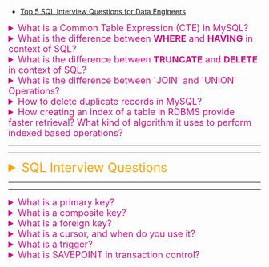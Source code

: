 -   [Top 5 SQL Interview Questions for Data Engineers](https://bittersweet-mall-f00.notion.site/Top-5-SQL-Interview-Questions-for-Data-Engineers-10a1d38a67c44775878e2ee4c8ec5d45)

<details><summary style="font-size:18px;color:#C71585">What is a Common Table Expression (CTE) in MySQL?</summary>

A Common Table Expression (CTE) in MySQL is a named temporary result set that you can reference within a SELECT, INSERT, UPDATE, or DELETE statement. CTEs make complex queries easier to write and understand by breaking them down into simpler, more manageable parts. They are defined using the WITH keyword.

CTEs were introduced in MySQL 8.0 and are particularly useful for recursive queries or when you need to reuse the result set multiple times within a single query.

**Syntax**: Here's the basic syntax for a CTE:

```sql
WITH cte_name (column1, column2, ...)
AS (
    -- CTE query definition
    SELECT ...
)
-- Use the CTE in the main query
SELECT column1, column2, ...
FROM cte_name;
```

**Example**: Let's say you have a table employees with columns id, name, manager_id, and you want to create a CTE to find all employees under a specific manager.

```sql
WITH RecursiveEmployeeHierarchy AS (
    SELECT id, name, manager_id
    FROM employees
    WHERE manager_id IS NULL -- Assuming NULL is for top-level manager

    UNION ALL

    SELECT e.id, e.name, e.manager_id
    FROM employees e
    INNER JOIN RecursiveEmployeeHierarchy reh
    ON e.manager_id = reh.id
)
SELECT * FROM RecursiveEmployeeHierarchy;
```

**Types of CTEs**

-   `Non-recursive CTEs`: These CTEs do not reference themselves and are simpler to use. They are typically used for simplifying complex subqueries or breaking down large queries into more manageable parts.

```sql
WITH SalesData AS (
    SELECT product_id, SUM(sales) AS total_sales
    FROM sales
    GROUP BY product_id
)
SELECT product_id, total_sales
FROM SalesData
WHERE total_sales > 1000;
```

-   `Recursive CTEs`: These CTEs reference themselves and are used for hierarchical data, like organizational charts or tree structures. Recursive CTEs consist of an anchor member and a recursive member.

```sql
WITH RECURSIVE EmployeeHierarchy AS (
    SELECT id, name, manager_id
    FROM employees
    WHERE manager_id IS NULL

    UNION ALL

    SELECT e.id, e.name, e.manager_id
    FROM employees e
    INNER JOIN EmployeeHierarchy eh
    ON e.manager_id = eh.id
)
SELECT * FROM EmployeeHierarchy;
```

**Benefits of Using CTEs**

-   `Improved readability`: CTEs allow you to break down complex queries into simpler, more understandable parts.
-   `Reusability`: You can define a CTE once and use it multiple times within the same query.
-   `Recursion`: Recursive CTEs are especially powerful for querying hierarchical data.

**Limitations**

-   `Performance`: While CTEs can improve readability and maintainability, they might not always offer performance benefits. In some cases, using CTEs can lead to suboptimal execution plans.
-   `MySQL Version`: CTEs are available in MySQL 8.0 and later. If you're using an earlier version, you won't have access to this feature.

</details>

<details><summary style="font-size:18px;color:#C71585">What is the difference between <b>WHERE</b> and <b>HAVING</b> in context of SQL?</summary>

In MySQL, both the `WHERE` and `HAVING` clauses are used to filter rows returned by a query, but they operate at different stages of query execution and have different purposes:

-   **WHERE Clause**:

    -   The WHERE clause is used to filter rows before any aggregation is performed.
    -   It is applied to individual rows in the table(s) being queried.
    -   Conditions specified in the WHERE clause are applied to the rows in the result set.
    -   It filters rows based on column values, typically using comparison operators (e.g., `=`, `>`, `<`, `LIKE`) to match specific criteria.
    -   Example:

        ```sql
        SELECT * FROM students WHERE age > 18;
        ```

-   **HAVING Clause**:

    -   The HAVING clause is used to filter rows after the aggregation has been performed, typically with aggregate functions such as SUM, COUNT, AVG, etc.
    -   It is applied to the result of aggregation, usually on groups defined by a GROUP BY clause.
    -   Conditions specified in the HAVING clause are applied to the groups generated by the GROUP BY clause.
    -   It filters groups based on aggregated values, such as the result of a SUM or COUNT operation.
    -   Example:

        ```sql
        SELECT department, AVG(salary) AS avg_salary
        FROM employees
        GROUP BY department
        HAVING AVG(salary) > 50000;
        ```

In summary, the main difference between WHERE and HAVING clauses in MySQL is that WHERE is used to filter individual rows based on column values before any aggregation, while HAVING is used to filter groups based on aggregated values after aggregation has been performed, typically with the GROUP BY clause.

</details>

<details><summary style="font-size:18px;color:#C71585">What is the difference between <b>TRUNCATE</b> and <b>DELETE</b> in context of SQL?</summary>

The `TRUNCATE` statement in MySQL is used to quickly delete all rows from a table without logging individual row deletions. Unlike the `DELETE` statement, which deletes rows one at a time and generates a log entry for each deleted row, `TRUNCATE` simply removes all rows from the table, resulting in faster performance, especially for large tables. Here's how to use it:

It's important to note that `TRUNCATE` is a DDL (Data Definition Language) statement, not a DML (Data Manipulation Language) statement like `DELETE`. Therefore, it cannot be rolled back using the ROLLBACK statement, and it resets any AUTO_INCREMENT columns to their starting values.

Also, keep in mind that `TRUNCATE` does not fire any triggers that might be associated with the table. If you need to execute triggers when deleting rows, you should use the `DELETE` statement instead.

</details>

<details><summary style="font-size:18px;color:#C71585">What is the difference between `JOIN` and `UNION` Operations?</summary>

The JOIN and UNION operations in SQL serve different purposes and have distinct functionalities:

-   **JOIN Operation**:

    -   The JOIN operation is used to combine rows from two or more tables based on a related column between them.
    -   It allows you to retrieve data from multiple tables by specifying the relationship between them using join conditions (e.g., ON clause).
    -   Joins can be categorized into different types such as INNER JOIN, LEFT JOIN, RIGHT JOIN, FULL JOIN, CROSS JOIN, etc., each serving a specific purpose in retrieving data.
    -   Joins combine columns from different tables into a single result set, but the rows remain distinct based on the join condition.

-   **UNION Operation**:

    -   The `UNION` operation is used to combine the result sets of two or more SELECT statements into a single result set.
    -   It is primarily used to combine rows from different SELECT statements or tables that have the same column structure.
    -   `UNION` removes duplicate rows from the combined result set by default. However, `UNION ALL` retains all rows, including duplicates.
    -   Unlike joins, `UNION` operates on rows, not columns, and requires that the SELECT statements involved have the same number of columns with compatible data types.
    -   `UNION` allows you to stack rows vertically, whereas JOIN allows you to combine columns horizontally.

-   **Main Differences**:

    -   JOIN combines columns from different tables based on related columns, while `UNION` combines rows from different SELECT statements or tables.
    -   JOIN requires specifying join conditions to determine how rows are combined, while `UNION` does not require any join conditions.
    -   JOIN operates horizontally, combining columns, while `UNION` operates vertically, stacking rows.

In summary, JOIN is used to horizontally combine columns from different tables based on related data, while `UNION` is used to vertically combine rows from different SELECT statements or tables with similar structures.

</details>

<details><summary style="font-size:18px;color:#C71585">How to delete duplicate records in MySQL?</summary>

Sure, there are several methods to delete duplicate records in MySQL. Here are a few commonly used approaches:

1.  Using `GROUP BY` and `HAVING`: You can use the `GROUP BY` and `HAVING` clauses to identify duplicate records based on specific columns and delete them.

    ```sql
    DELETE FROM your_table
    WHERE id NOT IN (
        SELECT MIN(id)
        FROM your_table
        GROUP BY col1, col2, col3
    );
    ```

    **In this query**:

    -   col1, col2, and col3 are the columns based on which you want to identify duplicates.
    -   id is assumed as the primary key or a unique identifier column.
    -   The inner subquery selects the minimum id for each set of duplicate records.
    -   The outer query deletes all records except those with the minimum id within each duplicate set.

2.  Using **ROW_NUMBER()** Window Function (MySQL 8.0+): If you're using MySQL 8.0 or later, you can leverage the `ROW_NUMBER()` window function to assign a row number to each record within duplicate sets.

    ```sql
    DELETE FROM your_table
    WHERE (col1, col2, col3) IN (
        SELECT col1, col2, col3
        FROM (
            SELECT col1, col2, col3, ROW_NUMBER() OVER (PARTITION BY col1, col2, col3 ORDER BY id) AS row_num
            FROM your_table
        ) AS t
        WHERE row_num > 1
    );
    ```

    **This query**:

    -   Assigns a row number to each record within duplicate sets using the ROW_NUMBER() function.
    -   Deletes all records except those with a row number of 1 within each duplicate set.

3.  Using Temporary Table: You can copy distinct records into a temporary table and then truncate the original table before re-inserting the unique records back into it.

    ```sql
    CREATE TABLE temp_table AS
    SELECT DISTINCT *
    FROM your_table;

    TRUNCATE TABLE your_table;

    INSERT INTO your_table
    SELECT * FROM temp_table;

    DROP TABLE temp_table;
    ```

    **This method**:

    -   Creates a temporary table temp_table containing only distinct records.
    -   Truncates the original table your_table.
    -   Inserts the unique records from temp_table back into your_table.
    -   Drops the temporary table.

</details>

<details><summary style="font-size:18px;color:#C71585">How creating an index of a table in RDBMS provide faster retrieval? What kind of algorithm it uses to perform indexed based operations?</summary>

Creating an index on a table in a Relational Database Management System (RDBMS) significantly improves data retrieval performance by allowing the database to quickly locate and access the desired rows without scanning the entire table. This is especially useful for large tables where full table scans would be time-consuming and inefficient.

##### How Indexes Provide Faster Retrieval

Reduced Search Space:

An index is a data structure that stores a sorted version of the column(s) it is created on. When a query is executed, the database can use the index to narrow down the search space, quickly locating the rows that match the query criteria.
Efficient Lookups:

With an index, the database can perform lookups more efficiently. Instead of scanning every row in the table, it can traverse the index structure to find the matching rows, which is much faster.
Quick Access Paths:

Indexes provide a direct access path to the data. For example, if an index is created on a column that is frequently used in WHERE clauses, the database can use the index to quickly find and retrieve the rows that meet the condition.

##### Types of Indexes and Algorithms

The most commonly used indexing algorithms in RDBMSs are B-trees (and variations like B+ trees) and Hash indexes. Each has its own characteristics and use cases.

-   **B-tree Index**:

    -   A B-tree index is a balanced tree data structure that maintains sorted data and allows searches, sequential access, insertions, and deletions in logarithmic time.
    -   In a B-tree, each node can have multiple children, and the tree remains balanced by splitting nodes that exceed the maximum number of children and merging nodes that fall below the minimum.

-   **B+ tree Index**:

    -   A B+ tree is a variation of the B-tree where all values are stored in the leaf nodes, and internal nodes only store keys that guide the search.
    -   B+ trees are particularly efficient for range queries because leaf nodes are linked, allowing in-order traversal.
    -   Algorithm for B-tree/B+ tree Operations:

        -   `Search`: Starting from the root, compare the search key with the keys in the node. Traverse to the appropriate child node based on the comparison until the leaf node is reached.
        -   `Insertion`: Insert the key in the appropriate leaf node. If the node overflows (exceeds the maximum number of keys), split the node and propagate the split upwards.
        -   `Deletion`: Remove the key from the appropriate leaf node. If the node underflows (falls below the minimum number of keys), merge or redistribute keys with sibling nodes and adjust the tree.

-   **Hash Index**:

    -   A hash index uses a hash function to map keys to a specific location in a hash table.
    -   Hash indexes are excellent for equality searches (e.g., finding a row where a column equals a specific value) because they provide constant-time complexity for lookups.
    -   Algorithm for Hash Index Operations:

        -   `Search`: Apply the hash function to the search key to compute the hash value, which directly points to the location in the hash table where the corresponding row is stored.
        -   `Insertion`: Compute the hash value for the key and store the key-value pair in the corresponding location in the hash table. Handle collisions using techniques like chaining or open addressing.
        -   `Deletion`: Compute the hash value for the key and remove the key-value pair from the corresponding location in the hash table.

#####

</details>

---

---

<details><summary style="font-size:25px;color:Orange">SQL Interview Questions</summary>

<details><summary style="font-size:18px;color:#C71585"> How do you maintain database integrity where deletions from one table will automatically cause deletions in another table?</summary>

-   `ON DELETE CASCADE` is a command that is used when deletions happen in the parent table, and all child records are automatically deleted, and the child table is referenced by the foreign key in the parent table.

    ```sql
    CREATE TABLE products(
        product_id INT PRIMARY KEY,
        product_name VARCHAR(50) NOT NULL,
        category VARCHAR(25)
    );
    ```

    ```sql
    CREATE TABLE inventory(
        inventory_id INT PRIMARY KEY,
        product_id INT NOT NULL,
        quantity INT,
        min_level INT,
        max_level INT,
        CONSTRAINT fk_inv_product_id FOREIGN KEY (product_id)
            REFERENCES products (product_id) ON DELETE CASCADE
    );
    ```

    -   The Products table is the parent table and the inventory table is the child table. If a productid is deleted from the parent table all the inventory records for that productid will be deleted from the child table

</details>

<details><summary style="font-size:18px;color:#C71585"> Can we use TRUNCATE with a WHERE clause?</summary>

-   No, we cannot use TRUNCATE with the WHERE clause.

</details>

<details><summary style="font-size:18px;color:#C71585"> Distinguish between BETWEEN and IN conditional operators.</summary>

-   BETWEEN- Displays the rows based on range of values

    -   IN- Checks for values contained in a specific set of values.
    -   Example:

        ```sql
        SELECT * FROM Students where ROLL_NO BETWEEN 10 AND 50;
        SELECT * FROM students where ROLL_NO IN (8,15,25);
        ```

</details>

<details><summary style="font-size:18px;color:#C71585">Some Complex query on Employee Table</summary>

    ```sql
    SELECT department, COUNT(*) AS num_employees, AVG(salary) AS avg_salary
    FROM Employee
    WHERE hire_date BETWEEN '2023-01-01' AND '2023-12-31'
    AND department IN ('Sales', 'Marketing', 'Finance')
    GROUP BY department
    HAVING AVG(salary) > 60000
    ORDER BY avg_salary DESC
    LIMIT 5;
    ```

    ```sql
    SELECT department, AVG(salary) AS avg_salary
    FROM Employee
    WHERE department IN ('Sales', 'Marketing', 'Finance')
    GROUP BY department
    HAVING AVG(salary) > 60000
    ORDER BY avg_salary DESC
    LIMIT 5;
    ```

    ```sql
    SELECT department, COUNT(*) AS num_employees
    FROM Employee
    WHERE salary > 50000
    GROUP BY department
    HAVING COUNT(*) > 5
    ORDER BY num_employees DESC
    LIMIT 10;
    ```

</details>

<details><summary style="font-size:18px;color:#C71585"> What is the MERGE statement?</summary>

-   The statement enables conditional updates or inserts into the table. It updates the row if it exists or inserts the row if it does not exist.

</details>

<details><summary style="font-size:18px;color:#C71585"> What is a UNION operator?</summary>

-   The UNION operator combines the results of two or more Select statements by removing duplicate rows. The columns and the data types must be the same in the SELECT statements.

        ```sql
        SELECT City FROM Customers
        UNION
        SELECT City FROM Suppliers
        ORDER BY City;
        ```

</details>

<details><summary style="font-size:18px;color:#C71585"> Explain the difference between a view and a table. </summary>

In the context of a relational database management system (RDBMS), a view and a table are both database objects that store and present data, but they have significant differences in terms of their structure, purpose, and usage:

-   **Structure**:

    -   `Table`: A table is a fundamental database object that stores data in rows and columns. It consists of a schema that defines the structure of the table, including the names and data types of its columns.
    -   `View`: A view is a virtual table that does not store data itself but rather presents data derived from one or more tables or other views. It is defined by a SQL query, known as the view's definition, which specifies how the data should be selected and presented.

-   **Data Storage**:

    -   `Table`: Tables physically store data on disk or in memory. When rows are inserted, updated, or deleted in a table, the changes are directly applied to the underlying data.
    -   `View`: Views do not store data independently. Instead, they provide a logical representation of data retrieved dynamically from one or more tables. When data is queried from a view, the underlying tables are accessed to retrieve the requested data in real-time.

-   **Purpose**:

    -   `Table`: Tables serve as the primary means of storing and managing structured data in a database. They represent the actual entities and relationships within the domain being modeled.
    -   `View`: Views are used for various purposes, including simplifying complex queries, providing customized data presentations, enforcing security policies, and abstracting underlying data structures. They offer a convenient way to encapsulate and reuse common query logic.

-   **Mutability**:

    -   `Table`: Tables are mutable, meaning that data can be inserted, updated, or deleted directly within the table.
    -   `View`: Views are generally read-only by default, although some views can be updatable if certain conditions are met (e.g., simple views with a single underlying table and no complex expressions).

-   **Storage Overhead**:

    -   `Table`: Tables consume storage space to store the actual data, indexes, and other metadata associated with the table.
    -   `View`: Views do not consume storage space directly because they do not store data. However, the underlying tables and indexes referenced by the view consume storage space.

-   **Schema Definition**:

    -   `Table`: Tables have a fixed schema defined by the table's structure, including column names, data types, constraints, and indexes.
    -   `View`: Views do not have their own schema but instead inherit the schema of the underlying tables or expressions specified in the view's definition.

</details>

<details><summary style="font-size:18px;color:#C71585"> Explain the use of the CASE statement in SQL</summary>

</details>

<details><summary style="font-size:18px;color:#C71585"> How do you remove duplicate rows from a table? </summary>

To remove duplicate rows from a table in a relational database management system (RDBMS) such as MySQL, you can use various methods depending on your specific requirements and the features supported by your database. Here are some common approaches:

-   **Using DISTINCT**: If you want to retrieve distinct rows from a table (i.e., remove duplicates when selecting data), you can use the DISTINCT keyword in a SELECT query.

    -   `Example`:

        ```sql
        SELECT DISTINCT column1, column2, ...
        FROM table_name;
        ```

-   **Using GROUP BY**: You can use the GROUP BY clause to group rows by certain columns and then select only one row from each group, effectively removing duplicates.

    -   `Example`:

        ```sql
        SELECT column1, column2, ...
        FROM table_name
        GROUP BY column1, column2, ...;
        ```

-   **Using a Temporary Table**: Another approach involves creating a temporary table with distinct rows and then replacing the original table with the temporary one.

    -   `Example (MySQL)`:

        ```sql
        CREATE TABLE temp_table AS
        SELECT DISTINCT *
        FROM original_table;

        -- Optionally, drop the original table
        DROP TABLE original_table;

        -- Rename the temporary table to the original table name
        RENAME TABLE temp_table TO original_table;
        ```

-   **Using ROW_NUMBER() Window Function**: You can use the `ROW_NUMBER()` window function to assign a unique row number to each row and then filter out rows with row numbers greater than 1.

    -   `Example (for removing duplicates based on a single column named column1)`:

        ```sql
        DELETE FROM table_name
        WHERE (column1) IN (
            SELECT column1
            FROM (
                SELECT column1, ROW_NUMBER() OVER (PARTITION BY column1 ORDER BY column1) AS row_num
                FROM table_name
            ) AS t
            WHERE t.row_num > 1
        );
        Using DELETE with EXISTS Subquery:
        ```

-   **Using DELETE with EXISTS Subquery**: You can use a subquery with the EXISTS keyword to identify duplicate rows and delete them from the table.

    -   `Example`:

        ```sql
        DELETE FROM table_name
        WHERE EXISTS (
            SELECT 1
            FROM table_name t2
            WHERE table_name.column1 = t2.column1
            AND table_name.primary_key_column > t2.primary_key_column
        );
        ```

Before performing any deletion operation, make sure to take appropriate backups and consider the impact on your data integrity and application behavior. Additionally, always test the queries in a non-production environment to ensure they behave as expected.

</details>

<details><summary style="font-size:18px;color:#C71585">What is the difference between `UNION` and `UNION ALL`? </summary>

</details>

<details><summary style="font-size:18px;color:#C71585">How does an index improve query performance? </summary>

In a relational database management system (RDBMS), an index is a data structure that improves the speed of data retrieval operations on a table. It works by providing a quick lookup mechanism for locating rows based on the values of one or more columns. Here's how an index improves query performance:

-   `Faster Data Retrieval`: When a query specifies conditions in the WHERE clause that match the indexed columns, the database engine can use the index to quickly locate the relevant rows without scanning the entire table. This leads to faster data retrieval, especially for tables with a large number of rows.
-   `Reduced Disk I/O`: Without an index, the database may need to perform a full table scan to find matching rows, which requires reading every row from disk. With an index, the database can perform an index seek or scan, which involves reading only the index pages containing the relevant data. This reduces disk I/O operations and improves overall query performance.
-   `Optimized Sorting and Join Operations`: Indexes can also benefit sorting and join operations. For example, if a query involves an ORDER BY clause on an indexed column, the database can use the index to retrieve rows in the desired order without the need for additional sorting. Similarly, indexes can facilitate efficient join operations by providing quick access to related rows in joined tables.
-   `Covering Indexes`: In some cases, an index may cover all the columns required by a query, eliminating the need to access the actual table data. This is known as a covering index and can further improve query performance by reducing the amount of data that needs to be read from disk.
-   `Query Plan Optimization`: The presence of indexes allows the database optimizer to consider different query execution plans and choose the most efficient one based on factors such as index selectivity, cardinality, and cost estimates. This can lead to better query performance by selecting optimal access paths.
-   `Concurrency Control`: In addition to improving read operations, indexes can also enhance the performance of certain types of write operations, such as updates and deletes. By allowing the database to quickly locate rows to modify, indexes can reduce contention and improve concurrency control.

</details>

<details><summary style="font-size:18px;color:#C71585">Explain the concept of a stored procedure.</summary>

-   A stored procedure is a set of SQL statements that can be stored in the database and executed by calling the procedure rather than sending the SQL statements from the application.

</details>

<details><summary style="font-size:18px;color:#C71585">Explain the purpose of the ROLLBACK statement.</summary>

-   The ROLLBACK statement is used to undo changes made during a transaction that has not been committed. It rolls back the database to its previous state.

</details>

<details><summary style="font-size:18px;color:#C71585">What is the purpose of the COMMIT statement in SQL?</summary>

-   The COMMIT statement is used to save the changes made during a transaction, making the changes permanent.

</details>

<details><summary style="font-size:18px;color:#C71585">Explain the concept of a subquery.</summary>

-   A subquery is a query nested within another query. It can be used to retrieve data that will be used by the main query as a condition.

</details>

<details><summary style="font-size:18px;color:#C71585">Explain the concept of database sharding.</summary>

-   Database sharding is the practice of breaking up a large database into smaller, more manageable parts called shards, each of which is hosted on a separate database server.

</details>

<details><summary style="font-size:18px;color:#C71585">Explain the ACID properties of a transaction.</summary>

-   ACID stands for Atomicity, Consistency, Isolation, and Durability. These properties ensure the reliability of database transactions.

</details>

<details><summary style="font-size:18px;color:#C71585">Explain the concept of a trigger in a database.</summary>

-   A trigger is a set of instructions that are automatically executed ("triggered") in response to certain events, such as an INSERT, UPDATE, or DELETE operation.

</details>

<details><summary style="font-size:18px;color:#C71585">Explain the concept of database normalization and its types.</summary>

-   Database normalization is the process of organizing data to reduce redundancy and dependency. Types include 1NF (First Normal Form), 2NF, 3NF, and BCNF (Boyce-Codd Normal Form).

</details>

<details><summary style="font-size:18px;color:#C71585">Explain the term 'Normalization' in the context of databases.</summary>

-   Normalization is the process of organizing data in a database to reduce redundancy and improve data integrity. It involves dividing large tables into smaller, related tables.

</details>

<details><summary style="font-size:18px;color:#C71585">What is a view in a database?</summary>

-   A view is a virtual table based on the result of a SELECT query. It does not store the data itself but provides a way to represent the data from one or more tables.

---

</details>

<details><summary style="font-size:18px;color:#C71585">What is an RDBMS?</summary>

-   RDBMS stands for Relational Database Management System. It is a type of database management system that stores data in the form of tables with relationships between the tables.

</details>

<details><summary style="font-size:18px;color:#C71585">What is a table in a database?</summary>

-   A table is a collection of data organized in rows and columns. Each row represents a record, and each column represents an attribute.

</details>

<details><summary style="font-size:18px;color:#C71585">Explain the difference between INNER JOIN and OUTER JOIN.</summary>

-   INNER JOIN returns only the rows where there is a match in both tables, while OUTER JOIN returns all rows from one table and the matched rows from the other.

</details>

<details><summary style="font-size:18px;color:#C71585">What is the difference between DELETE and TRUNCATE in SQL?</summary>

-   DELETE is used to remove rows from a table based on a condition, while TRUNCATE removes all rows from a table.

</details>

<details><summary style="font-size:18px;color:#C71585">What is the purpose of the GROUP BY clause in SQL?</summary>

-   The GROUP BY clause is used to group rows that have the same values in specified columns into summary rows.

</details>

<details><summary style="font-size:18px;color:#C71585">What is the purpose of the INDEX in a database?</summary>

-   An INDEX is used to speed up the retrieval of rows from a table by creating a data structure that allows for faster data access.

</details>

<details><summary style="font-size:18px;color:#C71585">Explain the difference between a candidate key and a composite key.</summary>

-   A candidate key is a column or set of columns that can uniquely identify a record, while a composite key is a combination of two or more columns that together uniquely identify a record.

</details>

<details><summary style="font-size:18px;color:#C71585">What is the difference between a clustered and non-clustered index?</summary>

-   In a clustered index, the order of the rows in the table is the same as the order in the index, while in a non-clustered index, the order of the rows in the table is not affected by the order of the index.

</details>

<details><summary style="font-size:18px;color:#C71585">What is the difference between UNION and UNION ALL in SQL?</summary>

-   UNION combines the results of two or more SELECT statements and removes duplicates, while UNION ALL includes all rows, including duplicates.

</details>

<details><summary style="font-size:18px;color:#C71585">What is the purpose of the HAVING clause in SQL?</summary>

-   The HAVING clause is used in conjunction with the GROUP BY clause and is used to filter the results of a GROUP BY based on a specified condition.

</details>

<details><summary style="font-size:18px;color:#C71585">Explain the concept of database denormalization.</summary>

-   Database denormalization is the process of introducing redundancy into a table structure to improve query performance.

</details>

<details><summary style="font-size:18px;color:#C71585">What is the purpose of the CHECK constraint in SQL?</summary>

-   The CHECK constraint is used to limit the range of values that can be placed in a column.

</details>

<details><summary style="font-size:18px;color:#C71585">Explain the concept of data integrity in a database.</summary>

-   Data integrity ensures the accuracy, consistency, and reliability of data in a database. It is maintained through constraints, relationships, and rules.

</details>

<details><summary style="font-size:18px;color:#C71585">What is the purpose of the CASCADE constraint?</summary>

-   The CASCADE constraint is used to specify that when a referenced table is modified, the changes are automatically reflected in the referencing table.

</details>

<details><summary style="font-size:18px;color:#C71585">What is the difference between a database and a DBMS?</summary>

-   A database is a collection of data, while a DBMS (Database Management System) is software that provides an interface to interact with the database, managing storage, retrieval, and manipulation of data.

</details>

</details>

---

---

<details><summary style="font-size:18px;color:#C71585">What is a primary key?</summary>

-   A primary key is a unique identifier for each record in a table. It ensures that each record can be uniquely identified and helps establish relationships between tables.

</details>

<details><summary style="font-size:18px;color:#C71585"> What is a composite key?</summary>

A composite key, also known as a composite primary key, is a type of key in a relational database that consists of two or more columns used together to uniquely identify a row in a table. The combination of these columns must be unique across the table, ensuring that no two rows have the same set of values for these columns.

Defining a composite key is necessary in several scenarios where a single column cannot uniquely identify a row.

In an order details table, OrderID and ProductID together can uniquely identify each order line item, but individually, they cannot.

```sql
CREATE TABLE SAMPLE_TABLE
(COL1 integer,
COL2 varchar(30),
COL3 varchar(50),
PRIMARY KEY (COL1, COL2));
```

</details>

<details><summary style="font-size:18px;color:#C71585">What is a foreign key?</summary>

-   A foreign key is a column in a table that refers to the primary key in another table. It establishes a link between the two tables.

</details>

<details><summary style="font-size:18px;color:#C71585"> What is a cursor, and when do you use it?</summary>

-   A cursor is a database object which is used to manipulate data by traversing row by row in a result set. A cursor is used when you need to retrieve data, one row at a time from a result set and when you need to update records one row at a time.

    ```sql
        DECLARE @CustomerId INT
                    ,@Name VARCHAR(100)
                    ,@Country VARCHAR(100)
        --DECLARE AND SET COUNTER.
        DECLARE @Counter INT
        SET @Counter = 1
        --DECLARE THE CURSOR FOR A QUERY.
        DECLARE PrintCustomers CURSOR READ_ONLY
        FOR
        SELECT CustomerId, Name, Country FROM Customers
        --OPEN CURSOR.
        OPEN PrintCustomers
        --FETCH THE RECORD INTO THE VARIABLES.
        FETCH NEXT FROM PrintCustomers INTO
        @CustomerId, @Name, @Country
        --LOOP UNTIL RECORDS ARE AVAILABLE.
        WHILE @@FETCH_STATUS = 0
        BEGIN
                    IF @Counter = 1
                    BEGIN
                        PRINT 'CustomerID' + CHAR(9) + 'Name' + CHAR(9) + CHAR(9) + CHAR(9) + 'Country'
                        PRINT '------------------------------------'
                    END
                    --PRINT CURRENT RECORD.                 PRINT CAST(@CustomerId AS VARCHAR(10)) + CHAR(9) + CHAR(9) + CHAR(9) + @Name + CHAR(9) + @Country
                    --INCREMENT COUNTER.
                    SET @Counter = @Counter + 1
                    --FETCH THE NEXT RECORD INTO THE VARIABLES.
                    FETCH NEXT FROM PrintCustomers INTO
                    @CustomerId, @Name, @Country
        END
        --CLOSE THE CURSOR.
        CLOSE PrintCustomers
        DEALLOCATE PrintCustomers
    ```

</details>

<details><summary style="font-size:18px;color:#C71585"> What is a trigger?</summary>

-   Triggers are stored programs that get automatically executed when an event such as INSERT, DELETE, UPDATE(DML) statement occurs. Triggers can also be evoked in response to Data definition statements(DDL) and database operations, for example, SERVER ERROR, LOGON.

    ```sql
    create trigger dbtrigger
    on database
    for
    create_table,alter_table,drop_table
    as
    print'you can not create ,drop and alter table in this database'
    rollback;
    ```

    ```sql
    create trigger emptrigger
    on emp
    for
    insert,update,delete
    as
    print'you can not insert,update and delete this table i'
    rollback;
    ```

</details>

<details><summary style="font-size:18px;color:#C71585">What is SAVEPOINT in transaction control?</summary>

-   A SAVEPOINT is a point in a transaction when you can roll the transaction back to a certain point without rolling back the entire transaction.

    ```sql
    SQL> SAVEPOINT A
    SQL> INSERT INTO TEST VALUES (1,'Savepoint A');
        1 row inserted.
    SQL> SAVEPOINT B
    SQL> INSERT INTO TEST VALUES (2,'Savepoint B');
        1 row inserted.
    SQL> ROLLBACK TO B;
        Rollback complete.
    SQL> SELECT * FROM TEST;
        ID MSG

    ---

    1 Savepoint A
    ```

</details>
